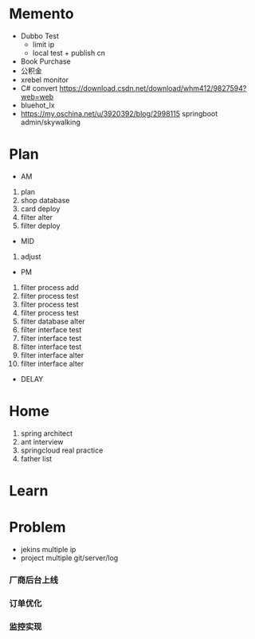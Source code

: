 # Memento
* Dubbo Test
    * limit ip
    * local test + publish cn
* Book Purchase
* 公积金
* xrebel monitor
* C# convert https://download.csdn.net/download/whm412/9827594?web=web
* bluehot_lx
* https://my.oschina.net/u/3920392/blog/2998115
    springboot admin/skywalking
             
 # Plan
 * AM
 1. plan
 2. shop database
 3. card deploy
 4. filter alter
 5. filter deploy
 * MID
 1. adjust
 * PM
 1. filter process add
 2. filter process test
 3. filter process test
 4. filter process test
 5. filter database alter
 6. filter interface test
 7. filter interface test
 8. filter interface test
 9. filter interface alter
 10. filter interface alter
 * DELAY
 
 # Home
 1. spring architect
 2. ant interview
 3. springcloud real practice
 4. father list

# Learn


# Problem
* jekins multiple ip
* project multiple git/server/log


### 厂商后台上线

### 订单优化

### 监控实现



